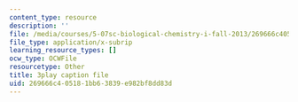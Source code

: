 ```yaml
---
content_type: resource
description: ''
file: /media/courses/5-07sc-biological-chemistry-i-fall-2013/269666c405181bb63839e982bf8dd83d_ojvz7pVVZ-o.srt
file_type: application/x-subrip
learning_resource_types: []
ocw_type: OCWFile
resourcetype: Other
title: 3play caption file
uid: 269666c4-0518-1bb6-3839-e982bf8dd83d
---
```


